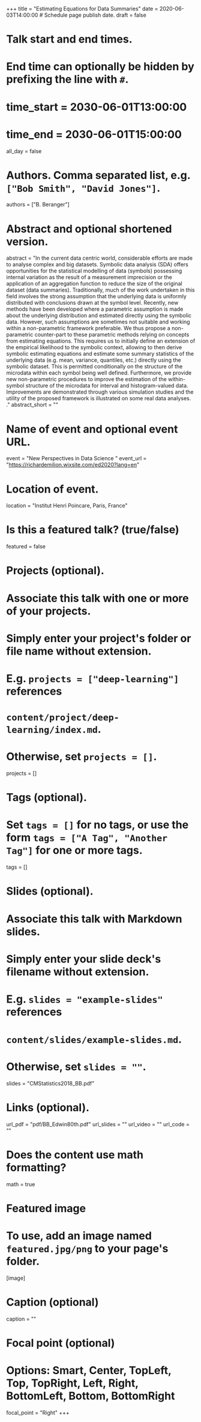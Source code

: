 +++
title = "Estimating Equations for Data Summaries"
date = 2020-06-03T14:00:00  # Schedule page publish date.
draft = false

# Talk start and end times.
#   End time can optionally be hidden by prefixing the line with `#`.
# time_start = 2030-06-01T13:00:00
# time_end = 2030-06-01T15:00:00
all_day = false

# Authors. Comma separated list, e.g. `["Bob Smith", "David Jones"]`.
authors = ["B. Beranger"]

# Abstract and optional shortened version.
abstract = "In the current data centric world, considerable efforts are made to analyse complex and big datasets. Symbolic data analysis (SDA) offers opportunities for the statistical modelling of data (symbols) possessing internal variation as the result of a measurement imprecision or the application of an aggregation function to reduce the size of the original dataset (data summaries). Traditionally, much of the work undertaken in this field involves the strong assumption that the underlying data is uniformly distributed with conclusions drawn at the symbol level. Recently, new methods have been developed where a parametric assumption is made about the underlying distribution and estimated directly using the symbolic data. However, such assumptions are sometimes not suitable and working within a non-parametric framework preferable. We thus propose a non-parametric counter-part to these parametric methods relying on concepts from estimating equations. This requires us to initially define an extension of the empirical likelihood to the symbolic context, allowing to then derive symbolic estimating equations and estimate some summary statistics of the underlying data (e.g. mean, variance, quantiles, etc.) directly using the symbolic dataset. This is permitted conditionally on the structure of the microdata within each symbol being well defined. Furthermore, we provide new non-parametric procedures to improve the estimation of the within-symbol structure of the microdata for interval and histogram-valued data. Improvements are demonstrated through various simulation studies and the utility of the proposed framework is illustrated on some real data analyses. ."
abstract_short = ""

# Name of event and optional event URL.
event = "New Perspectives in Data Science "
event_url = "https://richardemilion.wixsite.com/ed2020?lang=en"

# Location of event.
location = "Institut Henri Poincare, Paris, France"

# Is this a featured talk? (true/false)
featured = false

# Projects (optional).
#   Associate this talk with one or more of your projects.
#   Simply enter your project's folder or file name without extension.
#   E.g. `projects = ["deep-learning"]` references 
#   `content/project/deep-learning/index.md`.
#   Otherwise, set `projects = []`.
projects = []

# Tags (optional).
#   Set `tags = []` for no tags, or use the form `tags = ["A Tag", "Another Tag"]` for one or more tags.
tags = []

# Slides (optional).
#   Associate this talk with Markdown slides.
#   Simply enter your slide deck's filename without extension.
#   E.g. `slides = "example-slides"` references 
#   `content/slides/example-slides.md`.
#   Otherwise, set `slides = ""`.
slides = "CMStatistics2018_BB.pdf"

# Links (optional).
url_pdf = "pdf/BB_Edwin80th.pdf"
url_slides = ""
url_video = ""
url_code = ""

# Does the content use math formatting?
math = true

# Featured image
# To use, add an image named `featured.jpg/png` to your page's folder. 
[image]
  # Caption (optional)
  caption = ""

  # Focal point (optional)
  # Options: Smart, Center, TopLeft, Top, TopRight, Left, Right, BottomLeft, Bottom, BottomRight
  focal_point = "Right"
+++

